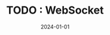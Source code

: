---
title: "TODO : WebSocket"
excerpt: ""

categories:
  - Network

toc: false
toc_sticky: false

date: 2024-01-01
last_modified_at: 2024-01-01
---